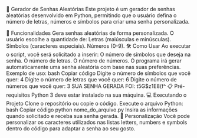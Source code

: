 🔐 Gerador de Senhas Aleatórias
Este projeto é um gerador de senhas aleatórias desenvolvido em Python, permitindo que o usuário defina o número de letras, números e símbolos para criar uma senha personalizada.

🚀 Funcionalidades
Gera senhas aleatórias de forma personalizada.
O usuário escolhe a quantidade de:
Letras (maiúsculas e minúsculas).
Símbolos (caracteres especiais).
Números (0-9).
🛠️ Como Usar
Ao executar o script, você será solicitado a inserir:
O número de símbolos que deseja na senha.
O número de letras.
O número de números.
O programa irá gerar automaticamente uma senha aleatória com base nas suas preferências.
Exemplo de uso:
bash
Copiar código
Digite o número de símbolos que você quer: 4
Digite o número de letras que você quer: 6
Digite o número de números que você quer: 3
SUA SENHA GERADA FOI: t5G$z1E8(f^
📋 Pré-requisitos
Python 3 deve estar instalado na sua máquina.
💻 Executando o Projeto
Clone o repositório ou copie o código.
Execute o arquivo Python:
bash
Copiar código
python nome_do_arquivo.py
Insira as informações quando solicitado e receba sua senha gerada.
🔧 Personalização
Você pode personalizar os caracteres utilizados nas listas letters, numbers e symbols dentro do código para adaptar a senha ao seu gosto.

